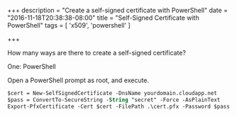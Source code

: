 +++
description = "Create a self-signed certificate with PowerShell"
date = "2016-11-18T20:38:38-08:00"
title = "Self-Signed Certificate with PowerShell"
tags = [
    'x509',
    'powershell'
]

+++

How many ways are there to create a self-signed certificate? 

One: PowerShell

Open a PowerShell prompt as root, and execute.

```ps
$cert = New-SelfSignedCertificate -DnsName yourdomain.cloudapp.net
$pass = ConvertTo-SecureString -String "secret" -Force -AsPlainText
Export-PfxCertificate -Cert $cert -FilePath .\cert.pfx -Password $pass
```
